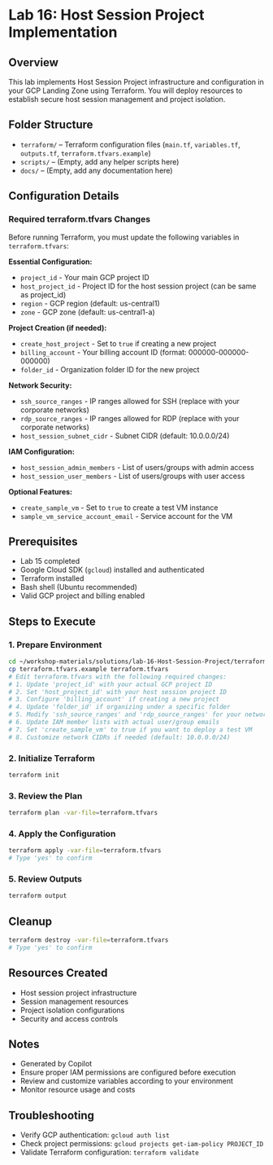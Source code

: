 # Lab 16: Host Session Project Implementation

## Overview
This lab implements Host Session Project infrastructure and configuration in your GCP Landing Zone using Terraform. You will deploy resources to establish secure host session management and project isolation.

## Folder Structure
- `terraform/` – Terraform configuration files (`main.tf`, `variables.tf`, `outputs.tf`, `terraform.tfvars.example`)
- `scripts/` – (Empty, add any helper scripts here)
- `docs/` – (Empty, add any documentation here)

## Configuration Details

### Required terraform.tfvars Changes
Before running Terraform, you must update the following variables in `terraform.tfvars`:

**Essential Configuration:**
- `project_id` - Your main GCP project ID
- `host_project_id` - Project ID for the host session project (can be same as project_id)
- `region` - GCP region (default: us-central1)
- `zone` - GCP zone (default: us-central1-a)

**Project Creation (if needed):**
- `create_host_project` - Set to `true` if creating a new project
- `billing_account` - Your billing account ID (format: 000000-000000-000000)
- `folder_id` - Organization folder ID for the new project

**Network Security:**
- `ssh_source_ranges` - IP ranges allowed for SSH (replace with your corporate networks)
- `rdp_source_ranges` - IP ranges allowed for RDP (replace with your corporate networks)
- `host_session_subnet_cidr` - Subnet CIDR (default: 10.0.0.0/24)

**IAM Configuration:**
- `host_session_admin_members` - List of users/groups with admin access
- `host_session_user_members` - List of users/groups with user access

**Optional Features:**
- `create_sample_vm` - Set to `true` to create a test VM instance
- `sample_vm_service_account_email` - Service account for the VM

## Prerequisites
- Lab 15 completed
- Google Cloud SDK (`gcloud`) installed and authenticated
- Terraform installed
- Bash shell (Ubuntu recommended)
- Valid GCP project and billing enabled

## Steps to Execute

### 1. Prepare Environment
```bash
cd ~/workshop-materials/solutions/lab-16-Host-Session-Project/terraform
cp terraform.tfvars.example terraform.tfvars
# Edit terraform.tfvars with the following required changes:
# 1. Update 'project_id' with your actual GCP project ID
# 2. Set 'host_project_id' with your host session project ID
# 3. Configure 'billing_account' if creating a new project
# 4. Update 'folder_id' if organizing under a specific folder
# 5. Modify 'ssh_source_ranges' and 'rdp_source_ranges' for your network
# 6. Update IAM member lists with actual user/group emails
# 7. Set 'create_sample_vm' to true if you want to deploy a test VM
# 8. Customize network CIDRs if needed (default: 10.0.0.0/24)
```

### 2. Initialize Terraform
```bash
terraform init
```

### 3. Review the Plan
```bash
terraform plan -var-file=terraform.tfvars
```

### 4. Apply the Configuration
```bash
terraform apply -var-file=terraform.tfvars
# Type 'yes' to confirm
```

### 5. Review Outputs
```bash
terraform output
```

## Cleanup
```bash
terraform destroy -var-file=terraform.tfvars
# Type 'yes' to confirm
```

## Resources Created
- Host session project infrastructure
- Session management resources
- Project isolation configurations
- Security and access controls

## Notes
- Generated by Copilot
- Ensure proper IAM permissions are configured before execution
- Review and customize variables according to your environment
- Monitor resource usage and costs

## Troubleshooting
- Verify GCP authentication: `gcloud auth list`
- Check project permissions: `gcloud projects get-iam-policy PROJECT_ID`
- Validate Terraform configuration: `terraform validate`

